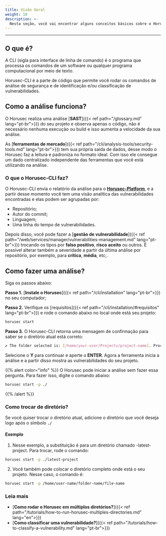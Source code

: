 ```yaml
---
title: Visão Geral
weight: 10
description: >-
  Nesta seção, você vai encontrar alguns conceitos básicos sobre o Horusec-CLI.
---
```


---

## **O que é?** 
A CLI (sigla para interface de linha de comando) é o programa que processa os comandos de um software ou qualquer programa computacional por meio de texto.

Horusec-CLI é a parte de código que permite você rodar os comandos de análise de segurança e de identificação e/ou classificação de vulnerabilidades.


## **Como a análise funciona?** 
 
O Horusec realiza uma análise [**SAST**]({{< ref path="/glossary.md" lang="pt-br">}}) do seu projeto e observa apenas o código, não é necessário nenhuma execução ou build e isso aumenta a velocidade da sua análise.  

As [**ferramentas de mercado**]({{< ref path="/cli/analysis-tools/security-tools.md" lang="pt-br">}}) tem sua própria saída de dados, desse modo o Horusec faz a leitura e padroniza no formato ideal. Com isso ele consegue um dado centralizado independente das ferramentas que você está utilizando na análise.

### **O que o Horusec-CLI faz?**
O Horusec-CLI envia o relatório da análise para o [**Horusec-Platform**](https://github.com/ZupIT/horusec-platform), e a partir desse momento você tem uma visão analítica das vulnerabilidades encontradas e elas podem ser agrupadas por:

- Repositório; 
- Autor do commit;
- Linguagem;
- Uma linha do tempo de vulnerabilidades. 

Depois disso, você pode fazer a [**gestão de vulnerabilidade**]({{< ref path="/web/services/manager/vulnerabilities-management.md" lang="pt-br">}}) trocando os tipos por **falso positivo**, **risco aceito** ou outros. 
É possível alterar também a severidade a partir da última análise por repositório, por exemplo, para **crítica**, **média**, etc;.


## **Como fazer uma análise?**
Siga os passos abaixo: 

**Passo 1.** [**Instale o Horusec**]({{< ref path="/cli/installation" lang="pt-br">}}) no seu computador;

**Passo 2.** Verifique os [requisitos]({{< ref path="/cli/installation/#requisitos" lang="pt-br">}}) e rode o comando abaixo no local onde está seu projeto:

```bash
horusec start
```

**Passo 3.** O Horusec-CLI retorna uma mensagem de confirmação para saber se o diretório atual está correto:

```bash
✔ The folder selected is: [/home/your-user/Projects/project-name]. Proceed? [Y/n]: Y
```

Selecione o **Y** para continuar e aperte o **ENTER**. Agora a ferramenta inicia a análise e a partir disso mostra as vulnerabilidades do seu projeto.


{{% alert color="info" %}}
O Horusec pode iniciar a análise sem fazer essa pergunta. Para fazer isso, digite o comando abaixo: 

```bash
horusec start -p ./
```
{{% /alert %}}


### **Como trocar de diretório?**

Se você quiser trocar o diretório atual, adicione o diretório que você deseja logo após o símbolo **`./`** 

#### **Exemplo** 

1. Nesse exemplo, a substituição é para um diretório chamado -latest-project. Para trocar, rode o comando:

```bash
horusec start -p ./latest-project
```

2. Você também pode colocar o diretório completo onde está o seu projeto. Nesse caso, o comando é: 

```bash
horusec start -p /home/user-name/folder-name/file-name
```

### Leia mais
- [**Como rodar o Horusec em múltiplos diretórios?**]({{< ref path="/tutorials/how-to-run-horusec-multiples-directories.md" lang="en">}})
- [**Como classificar uma vulnerabilidade?**]({{< ref path="/tutorials/how-to-classify-a-vulnerability.md" lang="pt-br">}})
